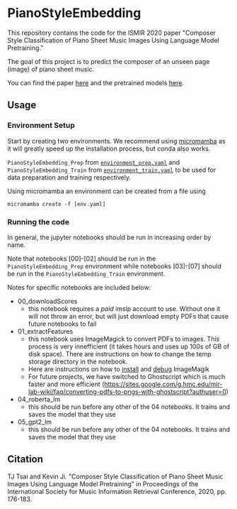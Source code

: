# PianoStyleEmbedding

This repository contains the code for the ISMIR 2020 paper "Composer Style Classification of Piano Sheet Music Images Using Language Model Pretraining."

The goal of this project is to predict the composer of an unseen page (image) of piano sheet music.

You can find the paper [here](https://drive.google.com/file/d/19jHQnAE8dCCFqy0un7W4HG2yvb4_gwgx/view?usp=sharing) and the pretrained models [here](https://drive.google.com/drive/folders/1Y-u3p8z5blISM06U7TXZaLLu52opoND_).

## Usage

### Environment Setup
Start by creating two environments. We recommend using [micromamba](https://mamba.readthedocs.io/en/latest/user_guide/micromamba.html) as it will greatly speed up the installation process, but conda also works.

`PianoStyleEmbedding_Prep` from [`environment_prep.yaml`](environment_prep.yaml) and `PianoStyleEmbedding_Train` from [`environment_train.yaml`](environment_train.yaml) to be used for data preparation and training respectively.

Using micromamba an environment can be created from a file using
```
micromamba create -f [env.yaml]
```

### Running the code
In general, the jupyter notebooks should be run in increasing order by name.

Note that notebooks [00]-[02] should be run in the `PianoStyleEmbedding_Prep` environment while notebooks [03]-[07] should be run in the `PianoStyleEmbedding_Train` environment.

Notes for specific notebooks are included below:
- 00_downloadScores
    - this notebook requires a *paid* imslp account to use. Without one it will not throw an error, but will just download empty PDFs that cause future notebooks to fail
- 01_extractFeatures
    - this notebook uses ImageMagick to convert PDFs to images. This process is very innefficient (it takes hours and uses up 100s of GB of disk space). There are instructions on how to change the temp storage directory in the notebook.
    - Here are instructions on how to [install](https://sites.google.com/g.hmc.edu/mir-lab-wiki/faq/install-imagemagick-locally?authuser=0) and [debug](https://sites.google.com/g.hmc.edu/mir-lab-wiki/faq/converting-pdfs-to-pngs-with-imagemagick?authuser=0) ImageMagik
    - For future projects, we have switched to Ghostscript which is much faster and more efficient (https://sites.google.com/g.hmc.edu/mir-lab-wiki/faq/converting-pdfs-to-pngs-with-ghostscript?authuser=0)
- 04_roberta_lm
    - this should be run before any other of the 04 notebooks. It trains and saves the model that they use
- 05_gpt2_lm
    - this should be run before any other of the 04 notebooks. It trains and saves the model that they use

## Citation

TJ Tsai and Kevin Ji. "Composer Style Classification of Piano Sheet Music Images Using Language Model Pretraining" in Proceedings of the International Society for Music Information Retrieval Conference, 2020, pp. 176-183.
